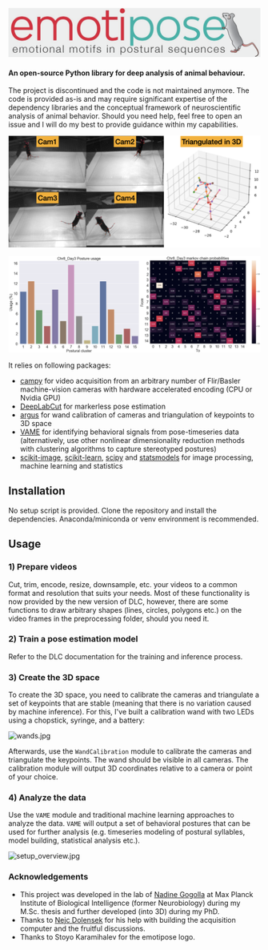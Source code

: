 
![emotipose.png](doc_images/emotipose.png)

#### An open-source Python library for deep analysis of animal behaviour.
The project is discontinued and the code is not maintained anymore.
The code is provided as-is and may require significant expertise of the dependency libraries and the conceptual framework of neuroscientific analysis of animal behavior.
Should you need help, feel free to open an issue and I will do my best to provide guidance within my capabilities.

![mouse_triangulation_3d.png](doc_images/mouse_triangulation_3d.png)

![output.png](doc_images/output.png)

It relies on following packages:
- [campy](https://github.com/onurserce/campy/tree/flir) for video acquisition from an arbitrary number of Flir/Basler machine-vision cameras with hardware accelerated encoding (CPU or Nvidia GPU)
- [DeepLabCut](https://www.mackenziemathislab.org/deeplabcut) for markerless pose estimation
- [argus](https://argus.web.unc.edu/) for wand calibration of cameras and triangulation of keypoints to 3D space
- [VAME](https://github.com/EthoML/VAME) for identifying behavioral signals from pose-timeseries data (alternatively, use other nonlinear dimensionality reduction methods with clustering algorithms to capture stereotyped postures)
- [scikit-image](https://scikit-image.org/), [scikit-learn](https://scikit-learn.org/stable/), [scipy](https://scipy.org/) and [statsmodels](https://www.statsmodels.org/stable/index.html) for image processing, machine learning and statistics

## Installation

No setup script is provided. Clone the repository and install the dependencies.
Anaconda/miniconda or venv environment is recommended.

## Usage

### 1) Prepare videos
Cut, trim, encode, resize, downsample, etc. your videos to a common format and resolution that suits your needs.
Most of these functionality is now provided by the new version of DLC, however, there are some functions to draw arbitrary shapes (lines, circles, polygons etc.) on the video frames in the preprocessing folder, should you need it.

### 2) Train a pose estimation model
Refer to the DLC documentation for the training and inference process.

### 3) Create the 3D space
To create the 3D space, you need to calibrate the cameras and triangulate a set of keypoints that are stable (meaning that there is no variation caused by machine inference). For this, I've built a calibration wand with two LEDs using a chopstick, syringe, and a battery:

![wands.jpg](doc_images/wands.jpg)

Afterwards, use the `WandCalibration` module to calibrate the cameras and triangulate the keypoints. The wand should be visible in all cameras. The calibration module will output 3D coordinates relative to a camera or point of your choice.

### 4) Analyze the data
Use the `VAME` module and traditional machine learning approaches to analyze the data. `VAME` will output a set of behavioral postures that can be used for further analysis (e.g. timeseries modeling of postural syllables, model building, statistical analysis etc.).

![setup_overview.jpg](doc_images/setup_overview.jpg)

### Acknowledgements
- This project was developed in the lab of [Nadine Gogolla](https://www.mackenziemathislab.org/) at Max Planck Institute of Biological Intelligence (former Neurobiology) during my M.Sc. thesis and further developed (into 3D) during my PhD. 
- Thanks to [Nejc Dolensek](https://github.com/NDolensek) for his help with building the acquisition computer and the fruitful discussions.
- Thanks to Stoyo Karamihalev for the emotipose logo.
